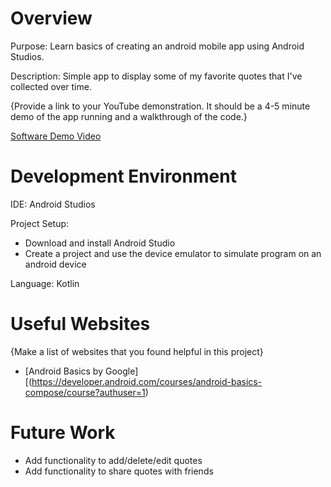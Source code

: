 # Overview
Purpose: Learn basics of creating an android mobile app using Android Studios. 

Description: Simple app to display some of my favorite quotes that I've collected over time. 

{Provide a link to your YouTube demonstration.  It should be a 4-5 minute demo of the app running and a walkthrough of the code.}

[Software Demo Video](http://youtube.link.goes.here)

# Development Environment

IDE: Android Studios

Project Setup:
- Download and install Android Studio
- Create a project and use the device emulator to simulate program on an android device

Language: Kotlin

# Useful Websites

{Make a list of websites that you found helpful in this project}
* [Android Basics by Google][(https://developer.android.com/courses/android-basics-compose/course?authuser=1)

# Future Work

* Add functionality to add/delete/edit quotes
* Add functionality to share quotes with friends
